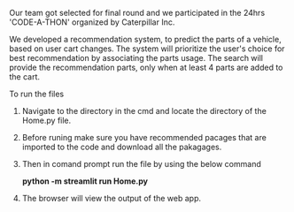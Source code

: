 Our team got selected for final round and we participated in the 24hrs 'CODE-A-THON' organized by Caterpillar Inc.

We developed a recommendation system, to predict the parts of a vehicle, based on user cart changes. The system will prioritize the user's choice for best recommendation by associating the parts usage.
The search will provide the recommendation parts, only when at least 4 parts are added to the cart.


To run the files 
1. Navigate to the directory in the cmd and locate the directory of the Home.py file.
2. Before runing make sure you have recommended pacages that are imported to the code and download all the pakagages.
3. Then in comand prompt run the file by using the below command

      **python -m streamlit run Home.py**
5. The browser will view the output of the web app.
  



